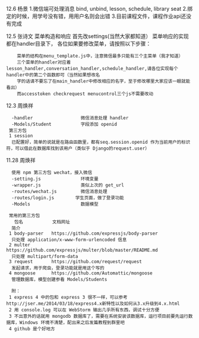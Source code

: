12.6
杨景
        1.微信端可处理消息 bind, unbind, lesson, schedule, library seat
        2.绑定的时候，用学号没有错，用用户名则会出错
        3.目前课程文件，课程作业api还没有完成

12.5 张诗文
        菜单构造和响应
        首先改settings(当然大家都知道）
        菜单响应的实现都在handler目录下，
        各位如果要修改菜单，请按照以下步骤：

        菜单的结构在menu_template.js中，注意微信最多只能有三个主菜单（我才知道）
        三个菜单的handler对应着lesson_handler,conversation_handler,schedule_handler,请各位实现每个handler中的第二个函数即可（当然如果想改名
        字的话请不要忘了在main_handler中修改相应的名字，至于修改哪里大家应该一眼就能看出）
        而accesstoken checkrequest menucontrol三个js不需要改动

12.3
周焕祥

      -handler                  微信消息处理 handler
      -Models/Student           字段添加 openid
     第三方包
     1 session
      已配置好，简单的说就是在路由函数里，都有seq.session.openid 作为当前用户的标识符，可以借此在数据库找到该用户（类似于 Django的request.user）

11.28
周焕祥

      使用 npm 第三方包 wechat，接入微信
      -setting.js               环境变量
      -wrapper.js               类似上次的 get_url
      -routes/wechat.js         微信消息处理
      -routes/login.js        学生页面，做了登录功能
      -Models                   数据模型

     常用的第三方包
       包名           文档网址
      简介
     1 body-parser   https://github.com/expressjs/body-parser
      只处理 application/x-www-form-urlencoded 信息
     2 multer        https://github.com/expressjs/multer/blob/master/README.md
      只处理 multipart/form-data
     3 request       https://github.com/request/request
      发起请求，用于爬虫，登录功能就是用这个写的
     4 mongoose      https://github.com/Automattic/mongoose
      管理数据库，模型创建参看 Models/Students

      附：
     1 express 4 中的包和 express 3 很不一样，可以参考 http://jser.me/2014/03/18/express4.x新特性以及如何从3.x升级到4.x.html
     2 用 console.log 可以在 WebStorm 输出几乎所有东西，调试十分方便
     3 不出意外的话就用 mongodb 数据库了，需要在系统安装该数据库，运行项目前要先运行数据库，Windows 环境不清楚，配出来之后发篇教程到群里吧
     4 github 是个好地方
